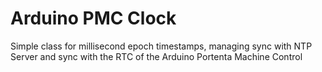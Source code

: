 # Arduino PMC Clock
 Simple class for millisecond epoch timestamps, managing sync with NTP Server and sync with the RTC of the Arduino Portenta Machine Control
